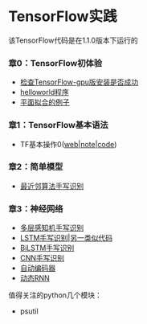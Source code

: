# TensorFlow实践
该TensorFlow代码是在1.1.0版本下运行的

### 章0：TensorFlow初体验

- [检查TensorFlow-gpu版安装是否成功](./codes/0/0_check_gpu.py)
- [helloworld程序](./codes/0/0_helloworld.py)
- [平面拟合的例子](./codes/0/0_try.py)

###  章1：TensorFlow基本语法 

- TF基本操作0([web](http://petersansan.top/web/1_basic_operations.html)|[note](./notes/1_basic_operations.ipynb)|[code](./codes/1/))

### 章2：简单模型

- [最近邻算法手写识别](./notes/2_nearest_neighbor.ipynb)

### 章3：神经网络

- [多层感知机手写识别](./notes/3_multilayer_perceptron.ipynb)
- [LSTM手写识别](https://github.com/PeterSansan/TF_ACTION/blob/master/notes/3_recurrent_network.ipynb)|[另一类似代码](https://github.com/PeterSansan/TF_ACTION/blob/master/notes/3_recurrent_network_1.ipynb)
- [BiLSTM手写识别](https://github.com/PeterSansan/TF_ACTION/blob/master/notes/3_bidirectional_rnn.ipynb)
- [CNN手写识别](https://github.com/PeterSansan/TF_ACTION/blob/master/notes/3_convolutional_network.ipynb)
- [自动编码器](https://github.com/PeterSansan/TF_ACTION/blob/master/notes/3_autoencoder.ipynb)
- [动态RNN](https://github.com/PeterSansan/TF_ACTION/blob/master/notes/3_dynamic_rnn.ipynb)

值得关注的python几个模块：
- psutil